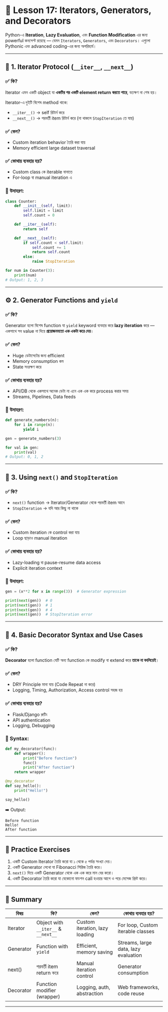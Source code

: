 
# 📘 Lesson 17: Iterators, Generators, and Decorators

Python-এ **Iteration**, **Lazy Evaluation**, এবং **Function Modification** এর জন্য powerful কনসেপ্ট রয়েছে — যেমন `Iterators`, `Generators`, এবং `Decorators`। এগুলো Pythonic এবং advanced coding-এর জন্য অপরিহার্য।

---

## 🔁 1. Iterator Protocol (`__iter__`, `__next__`)

### ✅ কি?

Iterator এমন একটি object যা **একটির পর একটি element return করতে পারে**, যতক্ষণ না শেষ হয়।

Iterator-এ দুইটি বিশেষ method থাকে:

* `__iter__()` → self রিটার্ন করে
* `__next__()` → পরবর্তী item রিটার্ন করে (না থাকলে `StopIteration` তে যায়)

### ✅ কেন?

* Custom iteration behavior তৈরি করা যায়
* Memory efficient large dataset traversal

### ✅ কোথায় ব্যবহার হয়?

* Custom class কে iterable বানাতে
* For-loop বা manual iteration এ

### 🧪 উদাহরণ:

```python
class Counter:
    def __init__(self, limit):
        self.limit = limit
        self.count = 0

    def __iter__(self):
        return self

    def __next__(self):
        if self.count < self.limit:
            self.count += 1
            return self.count
        else:
            raise StopIteration

for num in Counter(3):
    print(num)
# Output: 1, 2, 3
```

---

## ⚙️ 2. Generator Functions and `yield`

### ✅ কি?

Generator হলো বিশেষ function যা `yield` keyword ব্যবহার করে **lazy iteration** করে — একসাথে সব value না দিয়ে **প্রয়োজনমতো এক একটা করে দেয়**।

### ✅ কেন?

* Huge ডেটাসেটের জন্য efficient
* Memory consumption কম
* State সংরক্ষণ করে

### ✅ কোথায় ব্যবহার হয়?

* API/DB থেকে একসাথে অনেক ডেটা না এনে এক এক করে process করার সময়
* Streams, Pipelines, Data feeds

### 🧪 উদাহরণ:

```python
def generate_numbers(n):
    for i in range(n):
        yield i

gen = generate_numbers(3)

for val in gen:
    print(val)
# Output: 0, 1, 2
```

---

## 🧲 3. Using `next()` and `StopIteration`

### ✅ কি?

* `next()` function → Iterator/Generator থেকে পরবর্তী item আনে
* `StopIteration` → যদি আর কিছু না থাকে

### ✅ কেন?

* Custom iteration কে control করা যায়
* Loop ছাড়াও manual iteration

### ✅ কোথায় ব্যবহার হয়?

* Lazy-loading বা pause-resume data access
* Explicit iteration context

### 🧪 উদাহরণ:

```python
gen = (x**2 for x in range(3))  # Generator expression

print(next(gen))  # 0
print(next(gen))  # 1
print(next(gen))  # 4
print(next(gen))  # StopIteration error
```

---

## 🎀 4. Basic Decorator Syntax and Use Cases

### ✅ কি?

**Decorator** হলো function যেটি অন্য function কে modify বা extend করে **তাকে না বদলিয়েই**।

### ✅ কেন?

* DRY Principle মানা যায় (Code Repeat না করে)
* Logging, Timing, Authorization, Access control সহজ হয়

### ✅ কোথায় ব্যবহার হয়?

* Flask/Django রুটিং
* API authentication
* Logging, Debugging

### 🧪 Syntax:

```python
def my_decorator(func):
    def wrapper():
        print("Before function")
        func()
        print("After function")
    return wrapper

@my_decorator
def say_hello():
    print("Hello!")

say_hello()
```

➡️ Output:

```
Before function
Hello!
After function
```

---

## 🧪 Practice Exercises

1. একটি Custom Iterator তৈরি করো যা ১ থেকে ৫ পর্যন্ত সংখ্যা দেয়।
2. একটি Generator লেখো যা Fibonacci সিরিজ তৈরি করে।
3. `next()` দিয়ে একটি Generator থেকে এক এক করে মান বের করো।
4. একটি Decorator তৈরি করো যা যেকোনো ফাংশন call হওয়ার আগে ও পরে মেসেজ প্রিন্ট করে।

---

## 🧠 Summary

| বিষয়      | কি?                                 | কেন?                           | কোথায় ব্যবহার হয়?                    |
| --------- | ----------------------------------- | ------------------------------ | ------------------------------------ |
| Iterator  | Object with `__iter__` & `__next__` | Custom iteration, lazy loading | For loop, Custom iterable classes    |
| Generator | Function with `yield`               | Efficient, memory saving       | Streams, large data, lazy evaluation |
| next()    | পরবর্তী item return করে             | Manual iteration control       | Generator consumption                |
| Decorator | Function modifier (wrapper)         | Logging, auth, abstraction     | Web frameworks, code reuse           |

---